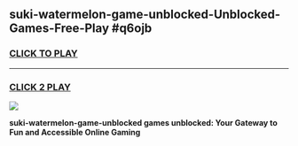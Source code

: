 
## suki-watermelon-game-unblocked-Unblocked-Games-Free-Play #q6ojb
<h3>
<a href="https://us.freeplayer.one?title=suki-watermelon-game-unblocked&ref=9M">CLICK TO PLAY</a></h3>
<hr>

<h3>
<a href="https://us.freeplayer.one?title=suki-watermelon-game-unblocked&ref=9M">CLICK 2 PLAY</a>
  
</h3>

<a href="https://us.freeplayer.one?title=suki-watermelon-game-unblocked&ref=9M"><img src="https://clearcache.store/games.png"></a>


**suki-watermelon-game-unblocked games unblocked: Your Gateway to Fun and Accessible Online Gaming**
